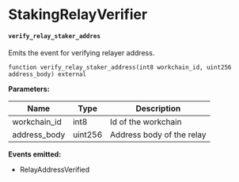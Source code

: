 # StakingRelayVerifier

#### **`verify_relay_staker_addres`**

Emits the event for verifying relayer address.

```
function verify_relay_staker_address(int8 workchain_id, uint256 address_body) external
```

**Parameters:**

| Name         | Type    | Description               |
|--------------|---------|---------------------------|
| workchain_id | int8    | Id of the workchain       |
| address_body | uint256 | Address body of the relay |

**Events emitted:**
- RelayAddressVerified
